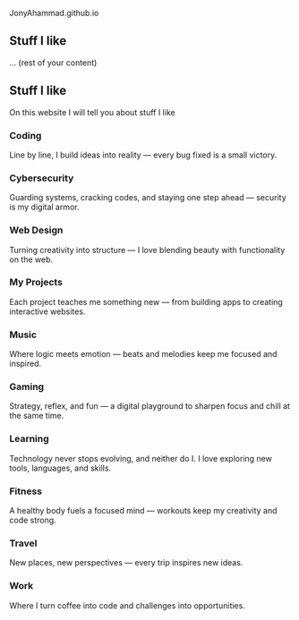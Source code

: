
JonyAhammad.github.io

## Stuff I like
... (rest of your content)
## Stuff I like

On this website I will tell you about stuff I like

### Coding
Line by line, I build ideas into reality — every bug fixed is a small victory.

### Cybersecurity
Guarding systems, cracking codes, and staying one step ahead — security is my digital armor.

### Web Design
Turning creativity into structure — I love blending beauty with functionality on the web.

### My Projects
Each project teaches me something new — from building apps to creating interactive websites.

### Music
Where logic meets emotion — beats and melodies keep me focused and inspired.

### Gaming
Strategy, reflex, and fun — a digital playground to sharpen focus and chill at the same time.

### Learning
Technology never stops evolving, and neither do I. I love exploring new tools, languages, and skills.

### Fitness
A healthy body fuels a focused mind — workouts keep my creativity and code strong.

### Travel
New places, new perspectives — every trip inspires new ideas.

### Work
Where I turn coffee into code and challenges into opportunities.
